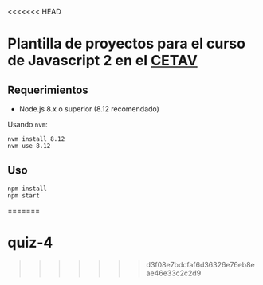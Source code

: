 <<<<<<< HEAD
# Plantilla de proyectos para el curso de Javascript 2 en el [CETAV](http://parquelalibertad.org/cetav/)

## Requerimientos

* Node.js 8.x o superior (8.12 recomendado)

Usando `nvm`:

```
nvm install 8.12
nvm use 8.12
```

## Uso

```
npm install
npm start
```
=======
# quiz-4
>>>>>>> d3f08e7bdcfaf6d36326e76eb8eae46e33c2c2d9
